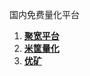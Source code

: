 国内免费量化平台
1. [**聚宽平台**](https://www.joinquant.com/)
2. [**米筐量化**](https://www.ricequant.com/welcome/)
2. [**优矿**](https://uqer.datayes.com/)